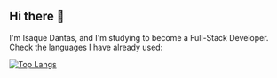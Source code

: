 ## Hi there 👋

I'm Isaque Dantas, and I'm studying to become a Full-Stack Developer. Check the languages I have already used:

[![Top Langs](https://github-readme-stats.vercel.app/api/top-langs/?username=isaque-dantas)](https://github.com/anuraghazra/github-readme-stats)

<!--
**isaque-dantas/isaque-dantas** is a ✨ _special_ ✨ repository because its `README.md` (this file) appears on your GitHub profile.

Here are some ideas to get you started:

- 🔭 I’m currently working on ...
- 🌱 I’m currently learning ...
- 👯 I’m looking to collaborate on ...
- 🤔 I’m looking for help with ...
- 💬 Ask me about ...
- 📫 How to reach me: ...
- 😄 Pronouns: ...
- ⚡ Fun fact: ...
-->
